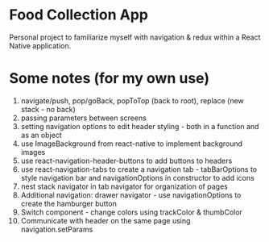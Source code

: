 # Food Collection App

Personal project to familiarize myself with navigation & redux within a React Native application.

# Some notes (for my own use)

1. navigate/push, pop/goBack, popToTop (back to root), replace (new stack - no back)
2. passing parameters between screens
3. setting navigation options to edit header styling - both in a function and as an object
4. use ImageBackground from react-native to implement background images
5. use react-navigation-header-buttons to add buttons to headers
6. use react-navigation-tabs to create a navigation tab - tabBarOptions to style navigation bar and navigationOptions in constructor to add icons
7. nest stack navigator in tab navigator for organization of pages
8. Additional navigation: drawer navigator - use navigationOptions to create the hamburger button
9. Switch component - change colors using trackColor & thumbColor
10. Communicate with header on the same page using navigation.setParams
